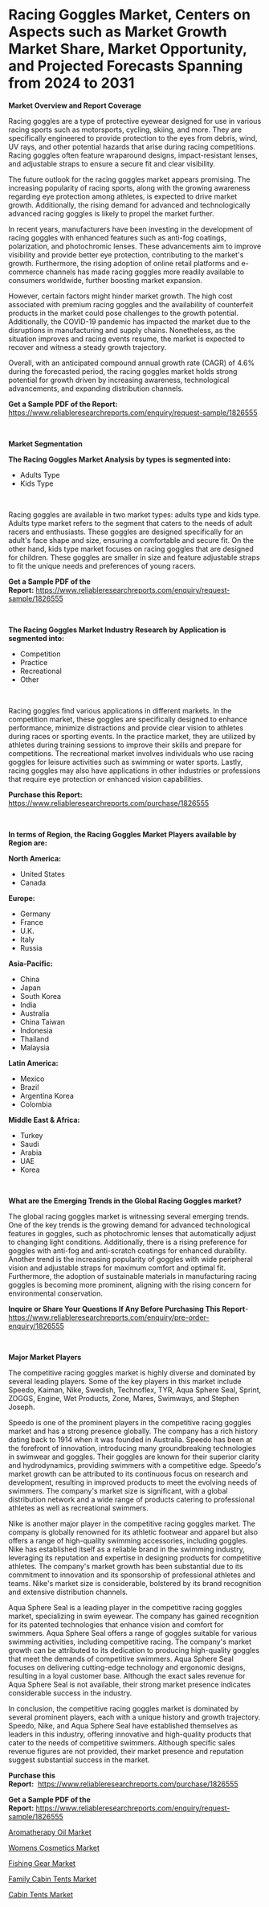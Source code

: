<p><h1>Racing Goggles Market, Centers on Aspects such as Market Growth Market Share, Market Opportunity, and Projected Forecasts Spanning from 2024 to 2031</h1></p><p><strong>Market Overview and Report Coverage</strong></p>
<p><p>Racing goggles are a type of protective eyewear designed for use in various racing sports such as motorsports, cycling, skiing, and more. They are specifically engineered to provide protection to the eyes from debris, wind, UV rays, and other potential hazards that arise during racing competitions. Racing goggles often feature wraparound designs, impact-resistant lenses, and adjustable straps to ensure a secure fit and clear visibility.</p><p>The future outlook for the racing goggles market appears promising. The increasing popularity of racing sports, along with the growing awareness regarding eye protection among athletes, is expected to drive market growth. Additionally, the rising demand for advanced and technologically advanced racing goggles is likely to propel the market further.</p><p>In recent years, manufacturers have been investing in the development of racing goggles with enhanced features such as anti-fog coatings, polarization, and photochromic lenses. These advancements aim to improve visibility and provide better eye protection, contributing to the market's growth. Furthermore, the rising adoption of online retail platforms and e-commerce channels has made racing goggles more readily available to consumers worldwide, further boosting market expansion.</p><p>However, certain factors might hinder market growth. The high cost associated with premium racing goggles and the availability of counterfeit products in the market could pose challenges to the growth potential. Additionally, the COVID-19 pandemic has impacted the market due to the disruptions in manufacturing and supply chains. Nonetheless, as the situation improves and racing events resume, the market is expected to recover and witness a steady growth trajectory.</p><p>Overall, with an anticipated compound annual growth rate (CAGR) of 4.6% during the forecasted period, the racing goggles market holds strong potential for growth driven by increasing awareness, technological advancements, and expanding distribution channels.</p></p>
<p><strong>Get a Sample PDF of the Report:</strong> <a href="https://www.reliableresearchreports.com/enquiry/request-sample/1826555">https://www.reliableresearchreports.com/enquiry/request-sample/1826555</a></p>
<p>&nbsp;</p>
<p><strong>Market Segmentation</strong></p>
<p><strong>The Racing Goggles Market Analysis by types is segmented into:</strong></p>
<p><ul><li>Adults Type</li><li>Kids Type</li></ul></p>
<p>&nbsp;</p>
<p><p>Racing goggles are available in two market types: adults type and kids type. Adults type market refers to the segment that caters to the needs of adult racers and enthusiasts. These goggles are designed specifically for an adult's face shape and size, ensuring a comfortable and secure fit. On the other hand, kids type market focuses on racing goggles that are designed for children. These goggles are smaller in size and feature adjustable straps to fit the unique needs and preferences of young racers.</p></p>
<p><strong>Get a Sample PDF of the Report:</strong>&nbsp;<a href="https://www.reliableresearchreports.com/enquiry/request-sample/1826555">https://www.reliableresearchreports.com/enquiry/request-sample/1826555</a></p>
<p>&nbsp;</p>
<p><strong>The Racing Goggles Market Industry Research by Application is segmented into:</strong></p>
<p><ul><li>Competition</li><li>Practice</li><li>Recreational</li><li>Other</li></ul></p>
<p>&nbsp;</p>
<p><p>Racing goggles find various applications in different markets. In the competition market, these goggles are specifically designed to enhance performance, minimize distractions and provide clear vision to athletes during races or sporting events. In the practice market, they are utilized by athletes during training sessions to improve their skills and prepare for competitions. The recreational market involves individuals who use racing goggles for leisure activities such as swimming or water sports. Lastly, racing goggles may also have applications in other industries or professions that require eye protection or enhanced vision capabilities.</p></p>
<p><strong>Purchase this Report:</strong>&nbsp; <a href="https://www.reliableresearchreports.com/purchase/1826555">https://www.reliableresearchreports.com/purchase/1826555</a></p>
<p>&nbsp;</p>
<p><strong>In terms of Region, the Racing Goggles Market Players available by Region are:</strong></p>
<p>
    <p> <strong> North America: </strong>
        <ul>
            <li>United States</li>
            <li>Canada</li>
        </ul>
        </p> 
    <p> <strong> Europe: </strong>
        <ul>
            <li>Germany</li>
            <li>France</li>
            <li>U.K.</li>
            <li>Italy</li>
            <li>Russia</li>
        </ul>
        </p> 
    <p> <strong> Asia-Pacific: </strong>
        <ul>
            <li>China</li>
            <li>Japan</li>
            <li>South Korea</li>
            <li>India</li>
            <li>Australia</li>
            <li>China Taiwan</li>
            <li>Indonesia</li>
            <li>Thailand</li>
            <li>Malaysia</li>
        </ul>
        </p> 
    <p> <strong> Latin America: </strong>
        <ul>
            <li>Mexico</li>
            <li>Brazil</li>
            <li>Argentina Korea</li>
            <li>Colombia</li>
        </ul>
        </p> 
    <p> <strong> Middle East & Africa: </strong>
        <ul>
            <li>Turkey</li>
            <li>Saudi</li>
            <li>Arabia</li>
            <li>UAE</li>
            <li>Korea</li>
        </ul>
    </p>
    </p>
<p>&nbsp;</p>
<p><strong>What are the Emerging Trends in the Global Racing Goggles market?</strong></p>
<p><p>The global racing goggles market is witnessing several emerging trends. One of the key trends is the growing demand for advanced technological features in goggles, such as photochromic lenses that automatically adjust to changing light conditions. Additionally, there is a rising preference for goggles with anti-fog and anti-scratch coatings for enhanced durability. Another trend is the increasing popularity of goggles with wide peripheral vision and adjustable straps for maximum comfort and optimal fit. Furthermore, the adoption of sustainable materials in manufacturing racing goggles is becoming more prominent, aligning with the rising concern for environmental conservation.</p></p>
<p><strong>Inquire or Share Your Questions If Any Before Purchasing This Report</strong>- <a href="https://www.reliableresearchreports.com/enquiry/pre-order-enquiry/1826555">https://www.reliableresearchreports.com/enquiry/pre-order-enquiry/1826555</a></p>
<p>&nbsp;</p>
<p><strong>Major Market Players</strong></p>
<p><p>The competitive racing goggles market is highly diverse and dominated by several leading players. Some of the key players in this market include Speedo, Kaiman, Nike, Swedish, Technoflex, TYR, Aqua Sphere Seal, Sprint, ZOGGS, Engine, Wet Products, Zone, Mares, Swimways, and Stephen Joseph.</p><p>Speedo is one of the prominent players in the competitive racing goggles market and has a strong presence globally. The company has a rich history dating back to 1914 when it was founded in Australia. Speedo has been at the forefront of innovation, introducing many groundbreaking technologies in swimwear and goggles. Their goggles are known for their superior clarity and hydrodynamics, providing swimmers with a competitive edge. Speedo's market growth can be attributed to its continuous focus on research and development, resulting in improved products to meet the evolving needs of swimmers. The company's market size is significant, with a global distribution network and a wide range of products catering to professional athletes as well as recreational swimmers.</p><p>Nike is another major player in the competitive racing goggles market. The company is globally renowned for its athletic footwear and apparel but also offers a range of high-quality swimming accessories, including goggles. Nike has established itself as a reliable brand in the swimming industry, leveraging its reputation and expertise in designing products for competitive athletes. The company's market growth has been substantial due to its commitment to innovation and its sponsorship of professional athletes and teams. Nike's market size is considerable, bolstered by its brand recognition and extensive distribution channels.</p><p>Aqua Sphere Seal is a leading player in the competitive racing goggles market, specializing in swim eyewear. The company has gained recognition for its patented technologies that enhance vision and comfort for swimmers. Aqua Sphere Seal offers a range of goggles suitable for various swimming activities, including competitive racing. The company's market growth can be attributed to its dedication to producing high-quality goggles that meet the demands of competitive swimmers. Aqua Sphere Seal focuses on delivering cutting-edge technology and ergonomic designs, resulting in a loyal customer base. Although the exact sales revenue for Aqua Sphere Seal is not available, their strong market presence indicates considerable success in the industry.</p><p>In conclusion, the competitive racing goggles market is dominated by several prominent players, each with a unique history and growth trajectory. Speedo, Nike, and Aqua Sphere Seal have established themselves as leaders in this industry, offering innovative and high-quality products that cater to the needs of competitive swimmers. Although specific sales revenue figures are not provided, their market presence and reputation suggest substantial success in the market.</p></p>
<p><strong>Purchase this Report:</strong>&nbsp;&nbsp;<a href="https://www.reliableresearchreports.com/purchase/1826555">https://www.reliableresearchreports.com/purchase/1826555</a></p>
<p></p>
<p><strong>Get a Sample PDF of the Report:</strong>&nbsp;<a href="https://www.reliableresearchreports.com/enquiry/request-sample/1826555">https://www.reliableresearchreports.com/enquiry/request-sample/1826555</a></p>
<p><p><a href="https://github.com/dringals/Market-Research-Report-List-1/blob/main/aromatherapy-oil-market.md">Aromatherapy Oil Market</a></p><p><a href="https://github.com/Paul14Anderson63/Market-Research-Report-List-1/blob/main/womens-cosmetics-market.md">Womens Cosmetics Market</a></p><p><a href="https://github.com/aasishrp01/Market-Research-Report-List-2/blob/main/fishing-gear-market.md">Fishing Gear Market</a></p><p><a href="https://github.com/gaydyna/Market-Research-Report-List-1/blob/main/family-cabin-tents-market.md">Family Cabin Tents Market</a></p><p><a href="https://github.com/tamvrosiya/Market-Research-Report-List-1/blob/main/cabin-tents-market.md">Cabin Tents Market</a></p></p>